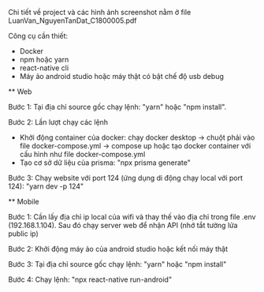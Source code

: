 Chi tiết về project và các hình ảnh screenshot nằm ở file LuanVan_NguyenTanDat_C1800005.pdf

Công cụ cần thiết:
- Docker
- npm hoặc yarn
- react-native cli
- Máy ảo android studio hoặc máy thật có bật chế độ usb debug

** Web

Bước 1: Tại địa chỉ source gốc chạy lệnh: "yarn" hoặc "npm install".

Bước 2: Lần lượt chạy các lệnh
- Khởi động container của docker: chạy docker desktop -> chuột phải vào file docker-compose.yml -> compose up hoặc tạo docker container với cấu hình như file  docker-compose.yml
- Tạo cơ sở dữ liệu của prisma: "npx prisma generate" 

Bước 3: Chạy website với port 124 (ứng dụng di động chạy local với port 124): "yarn dev -p 124"

** Mobile

Bước 1: Cần lấy địa chỉ ip local của wifi và thay thế vào địa chỉ trong file .env (192.168.1.104). Sau đó chạy server web để nhận API (nhớ tắt tường lửa public ip)

Bước 2: Khởi động máy ảo của android studio hoặc kết nối máy thật

Bước 3: Tại địa chỉ source gốc chạy lệnh: "yarn" hoặc "npm install"

Bước 4: Chạy lệnh: "npx react-native run-android"
